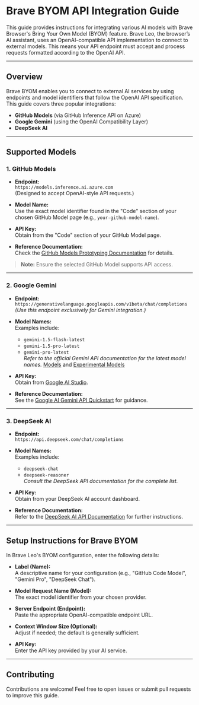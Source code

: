 # Brave BYOM API Integration Guide

This guide provides instructions for integrating various AI models with Brave Browser's Bring Your Own Model (BYOM) feature. Brave Leo, the browser’s AI assistant, uses an OpenAI-compatible API implementation to connect to external models. This means your API endpoint must accept and process requests formatted according to the OpenAI API.

---

## Overview

Brave BYOM enables you to connect to external AI services by using endpoints and model identifiers that follow the OpenAI API specification. This guide covers three popular integrations:

- **GitHub Models** (via GitHub Inference API on Azure)
- **Google Gemini** (using the OpenAI Compatibility Layer)
- **DeepSeek AI**

---

## Supported Models

### 1. GitHub Models

- **Endpoint:**  
  `https://models.inference.ai.azure.com`  
  (Designed to accept OpenAI-style API requests.)

- **Model Name:**  
  Use the exact model identifier found in the "Code" section of your chosen GitHub Model page (e.g., `your-github-model-name`).

- **API Key:**  
  Obtain from the "Code" section of your GitHub Model page.

- **Reference Documentation:**  
  Check the [GitHub Models Prototyping Documentation](#) for details.

> **Note:** Ensure the selected GitHub Model supports API access.

---

### 2. Google Gemini

- **Endpoint:**  
  `https://generativelanguage.googleapis.com/v1beta/chat/completions`  
  *(Use this endpoint exclusively for Gemini integration.)*

- **Model Names:**  
  Examples include:
  - `gemini-1.5-flash-latest`
  - `gemini-1.5-pro-latest`
  - `gemini-pro-latest`  
  *Refer to the official Gemini API documentation for the latest model names.* [Models](https://ai.google.dev/gemini-api/docs/models/experimental-models) and [Experimental Models](https://ai.google.dev/gemini-api/docs/models/gemini) 

- **API Key:**  
  Obtain from [Google AI Studio](https://makersuite.google.com).

- **Reference Documentation:**  
  See the [Google AI Gemini API Quickstart](#) for guidance.

---

### 3. DeepSeek AI

- **Endpoint:**  
  `https://api.deepseek.com/chat/completions`

- **Model Names:**  
  Examples include:
  - `deepseek-chat`
  - `deepseek-reasoner`  
  *Consult the DeepSeek API documentation for the complete list.*

- **API Key:**  
  Obtain from your DeepSeek AI account dashboard.

- **Reference Documentation:**  
  Refer to the [DeepSeek AI API Documentation](#) for further instructions.

---

## Setup Instructions for Brave BYOM

In Brave Leo's BYOM configuration, enter the following details:

- **Label (Name):**  
  A descriptive name for your configuration (e.g., "GitHub Code Model", "Gemini Pro", "DeepSeek Chat").

- **Model Request Name (Model):**  
  The exact model identifier from your chosen provider.

- **Server Endpoint (Endpoint):**  
  Paste the appropriate OpenAI-compatible endpoint URL.

- **Context Window Size (Optional):**  
  Adjust if needed; the default is generally sufficient.

- **API Key:**  
  Enter the API key provided by your AI service.

---


## Contributing

Contributions are welcome! Feel free to open issues or submit pull requests to improve this guide.
